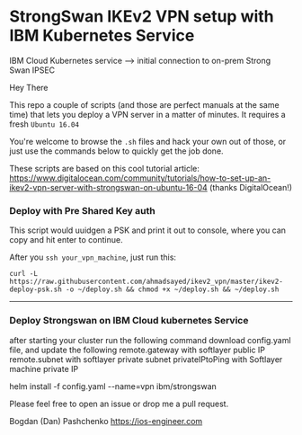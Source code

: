 # StrongSwan IKEv2 VPN setup with IBM Kubernetes Service


IBM Cloud Kubernetes service --> initial connection to on-prem Strong Swan IPSEC

Hey There

This repo a couple of scripts (and those are perfect manuals at the same time) that lets you deploy a VPN server in a matter of minutes.
It requires a fresh `Ubuntu 16.04`

You're welcome to browse the `.sh` files and hack your own out of those, or just use the commands below to quickly get the job done.

These scripts are based on this cool tutorial article: https://www.digitalocean.com/community/tutorials/how-to-set-up-an-ikev2-vpn-server-with-strongswan-on-ubuntu-16-04 (thanks DigitalOcean!)

### Deploy with Pre Shared Key auth

This script would uuidgen a PSK and print it out to console, where you can copy and hit enter to continue.

After you `ssh your_vpn_machine`, just run this: 
```
curl -L https://raw.githubusercontent.com/ahmadsayed/ikev2_vpn/master/ikev2-deploy-psk.sh -o ~/deploy.sh && chmod +x ~/deploy.sh && ~/deploy.sh
```
---
### Deploy Strongswan on IBM Cloud kubernetes Service
after starting your cluster run the following command 
download config.yaml file, and update the following
remote.gateway with softlayer public IP
remote.subnet with softlayer private subnet
privateIPtoPing with Softlayer machine private IP

helm install -f config.yaml --name=vpn ibm/strongswan


Please feel free to open an issue or drop me a pull request.

Bogdan (Dan) Pashchenko
https://ios-engineer.com
